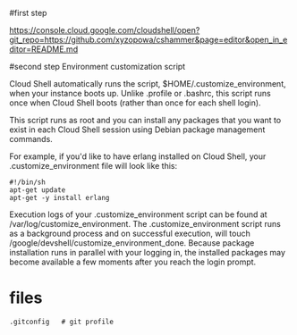 #first step

https://console.cloud.google.com/cloudshell/open?git_repo=https://github.com/xyzopowa/cshammer&page=editor&open_in_editor=README.md

#second step
Environment customization script

Cloud Shell automatically runs the script, $HOME/.customize_environment, when your instance boots up. Unlike .profile or .bashrc, this script runs once when Cloud Shell boots (rather than once for each shell login).

This script runs as root and you can install any packages that you want to exist in each Cloud Shell session using Debian package management commands.

For example, if you'd like to have erlang installed on Cloud Shell, your .customize_environment file will look like this:
```shell
#!/bin/sh
apt-get update
apt-get -y install erlang
``` 
Execution logs of your .customize_environment script can be found at /var/log/customize_environment. The .customize_environment script runs as a background process and on successful execution, will touch /google/devshell/customize_environment_done. Because package installation runs in parallel with your logging in, the installed packages may become available a few moments after you reach the login prompt.

#


# files

```shell
.gitconfig   # git profile

```
